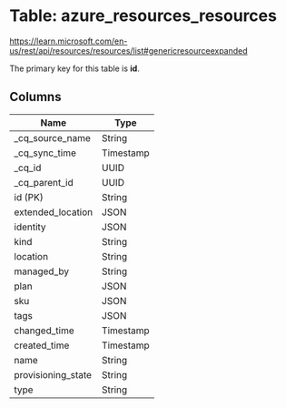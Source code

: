 # Table: azure_resources_resources

https://learn.microsoft.com/en-us/rest/api/resources/resources/list#genericresourceexpanded

The primary key for this table is **id**.

## Columns

| Name          | Type          |
| ------------- | ------------- |
|_cq_source_name|String|
|_cq_sync_time|Timestamp|
|_cq_id|UUID|
|_cq_parent_id|UUID|
|id (PK)|String|
|extended_location|JSON|
|identity|JSON|
|kind|String|
|location|String|
|managed_by|String|
|plan|JSON|
|sku|JSON|
|tags|JSON|
|changed_time|Timestamp|
|created_time|Timestamp|
|name|String|
|provisioning_state|String|
|type|String|